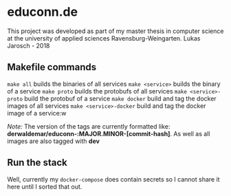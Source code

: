 # educonn.de
This project was developed as part of my master thesis in computer science at the university of applied sciences Ravensburg-Weingarten.
Lukas Jarosch - 2018

## Makefile commands
```make all``` builds the binaries of all services
```make <service>``` builds the binary of a service
```make proto``` builds the protobufs of all services
```make <service>-proto``` build the protobuf of a service
```make docker``` build and tag the docker images of all services
```make <service>-docker``` build and tag the docker image of a service:w

*Note:* The version of the tags are currently formatted like: **derwaldemar/educonn-<service>:MAJOR.MINOR-[commit-hash]**. As well as all images are also tagged with **dev**

## Run the stack
Well, currently my ```docker-compose``` does contain secrets so I cannot share it here until I sorted that out.